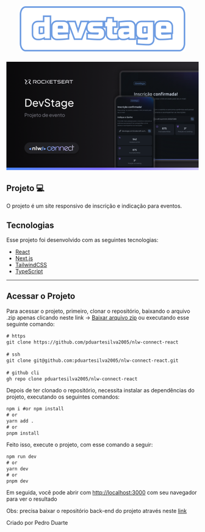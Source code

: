 <h1 align="center">
  <img src="./src/assets/logo.svg" alt="devstage">
</h1>

<img src=".github/thumbnail.png" alt="Thumbnail">

## Projeto 💻

O projeto é um site responsivo de inscrição e indicação para eventos.

## Tecnologias

Esse projeto foi desenvolvido com as seguintes tecnologias:

- [React](https://react.dev/)
- [Next.js](https://nextjs.org/)
- [TailwindCSS](https://tailwindcss.com/)
- [TypeScript](https://www.typescriptlang.org/)

---

## Acessar o Projeto

Para acessar o projeto, primeiro, clonar o repositório, baixando o arquivo .zip apenas clicando neste link -> [Baixar arquivo zip](https://github.com/pduartesilva2005/nlw-connect-react/archive/refs/heads/main.zip) ou executando esse seguinte comando:

```
# https
git clone https://github.com/pduartesilva2005/nlw-connect-react

# ssh
git clone git@github.com:pduartesilva2005/nlw-connect-react.git

# github cli
gh repo clone pduartesilva2005/nlw-connect-react
```

Depois de ter clonado o repositório, necessita instalar as dependências do projeto, executando os seguintes comandos:

```
npm i #or npm install
# or
yarn add .
# or
pnpm install
```

Feito isso, execute o projeto, com esse comando a seguir:

```
npm run dev
# or
yarn dev
# or
pnpm dev
```

Em seguida, você pode abrir com [http://localhost:3000](http://localhost:3000) com seu navegador para ver o resultado

Obs: precisa baixar o repositório back-end do projeto através neste [link](https://github.com/rocketseat-education/nlw-connect-node)

Criado por Pedro Duarte